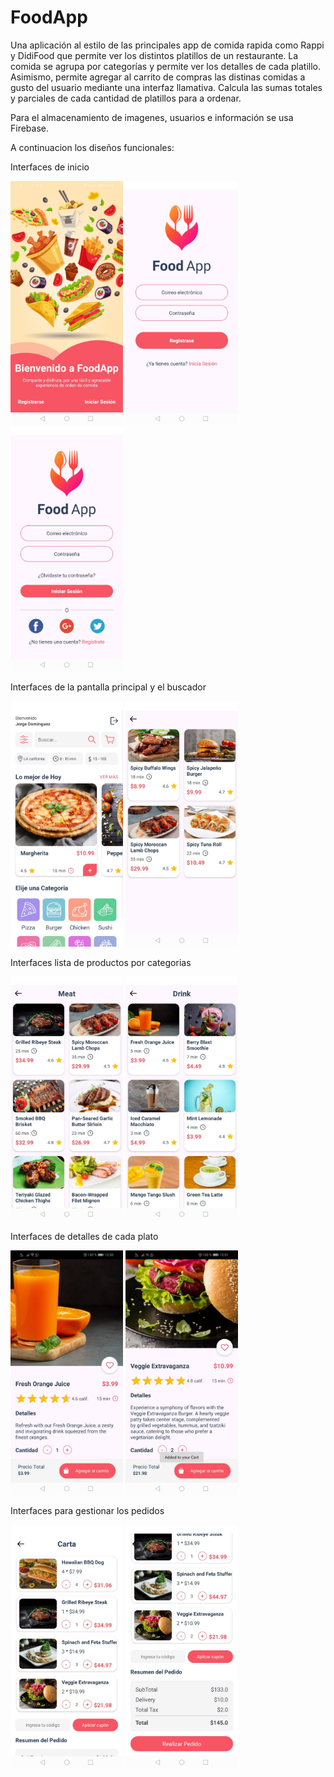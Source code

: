 # FoodApp
Una aplicación al estilo de las principales app de comida rapida como Rappi y DidiFood
que permite ver los distintos platillos de un restaurante. La comida se agrupa por categorías 
y permite ver los detalles de cada platillo. Asimismo, permite agregar al carrito de compras las distinas comidas 
a gusto del usuario mediante una interfaz llamativa. Calcula las sumas totales y parciales 
de cada cantidad de platillos para a ordenar.

Para el almacenamiento de imagenes, usuarios e información se usa Firebase.

A continuacion los diseños funcionales:

Interfaces de inicio
<p float="left">
  <img src="img/intro.jpg" width="180" />
  <img src="img/registro.jpg" width="180" />
  <img src="img/login.jpg" width="180" />
</p>

Interfaces de la pantalla principal y el buscador
<p float="left">
  <img src="img/main.jpg" width="180" />
  <img src="img/search.jpg" width="180" />
</p>

Interfaces lista de productos por categorias
<p float="left">
  <img src="img/category1.jpg" width="180" />
  <img src="img/category2.jpg" width="180" />
</p>

Interfaces de detalles de cada plato
<p float="left">
  <img src="img/detalle1.jpg" width="180" />
  <img src="img/detalle2.jpg" width="180" />
</p>


Interfaces para gestionar los pedidos
<p float="left">
  <img src="img/pedido1.jpg" width="180" />
  <img src="img/pedido2.jpg" width="180" />
</p>

